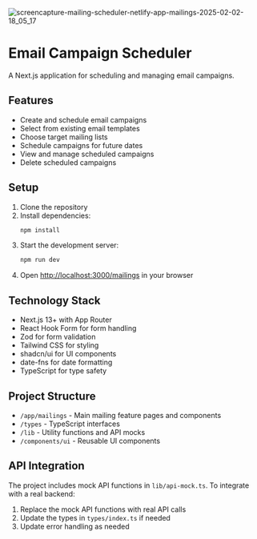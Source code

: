 ![screencapture-mailing-scheduler-netlify-app-mailings-2025-02-02-18_05_17](https://github.com/user-attachments/assets/b16ec661-2e7e-4fb4-adde-ea80b0de8295)

# Email Campaign Scheduler

A Next.js application for scheduling and managing email campaigns.

## Features

- Create and schedule email campaigns
- Select from existing email templates
- Choose target mailing lists
- Schedule campaigns for future dates
- View and manage scheduled campaigns
- Delete scheduled campaigns

## Setup

1. Clone the repository
2. Install dependencies:
   ```bash
   npm install
   ```
3. Start the development server:
   ```bash
   npm run dev
   ```
4. Open [http://localhost:3000/mailings](http://localhost:3000/mailings) in your browser

## Technology Stack

- Next.js 13+ with App Router
- React Hook Form for form handling
- Zod for form validation
- Tailwind CSS for styling
- shadcn/ui for UI components
- date-fns for date formatting
- TypeScript for type safety

## Project Structure

- `/app/mailings` - Main mailing feature pages and components
- `/types` - TypeScript interfaces
- `/lib` - Utility functions and API mocks
- `/components/ui` - Reusable UI components

## API Integration

The project includes mock API functions in `lib/api-mock.ts`. To integrate with a real backend:

1. Replace the mock API functions with real API calls
2. Update the types in `types/index.ts` if needed
3. Update error handling as needed
